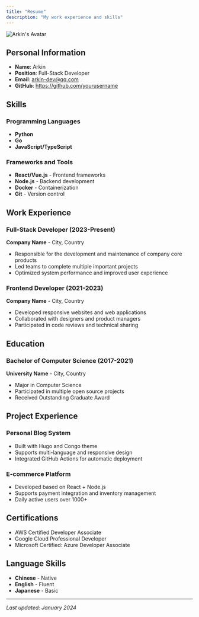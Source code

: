 ```yaml
---
title: "Resume"
description: "My work experience and skills"
---
```


<div class="my-4">
  <img src="/img/author-offical.jpg" alt="Arkin's Avatar" class="w-[3rem] h-[3.5rem] object-cover border border-gray-300 dark:border-gray-600 shadow-sm">
</div>

## Personal Information

- **Name**: Arkin
- **Position**: Full-Stack Developer
- **Email**: arkin-dev@qq.com
- **GitHub**: https://github.com/yourusername

## Skills

### Programming Languages
- **Python**
- **Go**
- **JavaScript/TypeScript**

### Frameworks and Tools
- **React/Vue.js** - Frontend frameworks
- **Node.js** - Backend development
- **Docker** - Containerization
- **Git** - Version control

## Work Experience

### Full-Stack Developer (2023-Present)
**Company Name** - City, Country

- Responsible for the development and maintenance of company core products
- Led teams to complete multiple important projects
- Optimized system performance and improved user experience

### Frontend Developer (2021-2023)
**Company Name** - City, Country

- Developed responsive websites and web applications
- Collaborated with designers and product managers
- Participated in code reviews and technical sharing

## Education

### Bachelor of Computer Science (2017-2021)
**University Name** - City, Country

- Major in Computer Science
- Participated in multiple open source projects
- Received Outstanding Graduate Award

## Project Experience

### Personal Blog System
- Built with Hugo and Congo theme
- Supports multi-language and responsive design
- Integrated GitHub Actions for automatic deployment

### E-commerce Platform
- Developed based on React + Node.js
- Supports payment integration and inventory management
- Daily active users over 1000+

## Certifications

- AWS Certified Developer Associate
- Google Cloud Professional Developer
- Microsoft Certified: Azure Developer Associate

## Language Skills

- **Chinese** - Native
- **English** - Fluent
- **Japanese** - Basic

---

*Last updated: January 2024*
